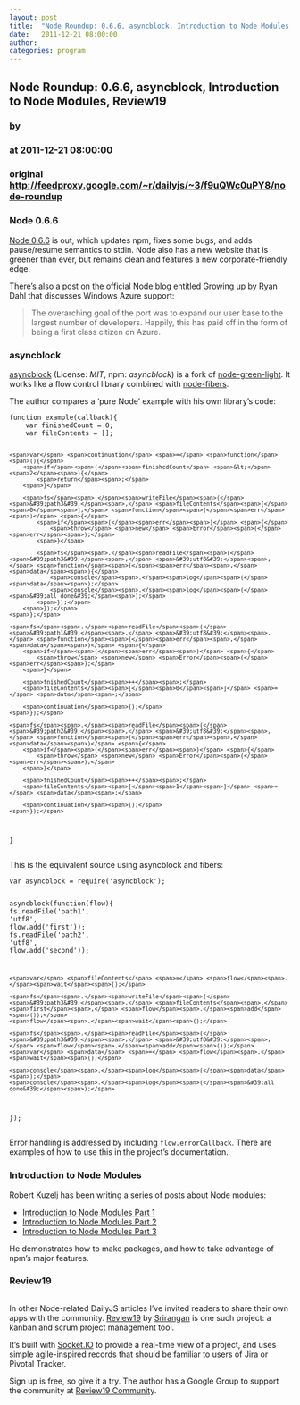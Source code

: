 ```yaml
---
layout: post
title:  "Node Roundup: 0.6.6, asyncblock, Introduction to Node Modules, Review19"
date:   2011-12-21 08:00:00
author: 
categories: program
---
```


## Node Roundup: 0.6.6, asyncblock, Introduction to Node Modules, Review19
### by 
### at 2011-12-21 08:00:00
### original <http://feedproxy.google.com/~r/dailyjs/~3/f9uQWc0uPY8/node-roundup>

<h3>Node 0.6.6</h3>
<p><a href="http://blog.nodejs.org/2011/12/15/node-v0-6-6/">Node 0.6.6</a> is out, which updates npm, fixes some bugs, and adds pause/resume semantics to stdin.  Node also has a new website that is greener than ever, but remains clean and features a new corporate-friendly edge.</p>
<p>There’s also a post on the official Node blog entitled <a href="http://blog.nodejs.org/2011/12/15/growing-up/">Growing up</a> by Ryan Dahl that discusses Windows Azure support:</p>
<blockquote>
<p>The overarching goal of the port was to expand our user base to the largest number of developers. Happily, this has paid off in the form of being a first class citizen on Azure.</p>
</blockquote>
<h3>asyncblock</h3>
<p><a href="https://github.com/scriby/asyncblock">asyncblock</a> (License: <em><span>MIT</span></em>, npm: <em>asyncblock</em>) is a fork of <a href="https://github.com/axkibe/node-green-light">node-green-light</a>.  It works like a flow control library combined with <a href="https://github.com/laverdet/node-fibers">node-fibers</a>.</p>
<p>The author compares a ‘pure Node’ example with his own library’s code:</p>
<div><pre><code><span>function</span> <span>example</span><span>(</span><span>callback</span><span>){</span>
    <span>var</span> <span>finishedCount</span> <span>=</span> <span>0</span><span>;</span>
    <span>var</span> <span>fileContents</span> <span>=</span> <span>[];</span>

    <span>var</span> <span>continuation</span> <span>=</span> <span>function</span><span>(){</span>
        <span>if</span><span>(</span><span>finishedCount</span> <span>&lt;</span> <span>2</span><span>){</span>
            <span>return</span><span>;</span>
        <span>}</span>

        <span>fs</span><span>.</span><span>writeFile</span><span>(</span><span>&#39;path3&#39;</span><span>,</span> <span>fileContents</span><span>[</span><span>0</span><span>],</span> <span>function</span><span>(</span><span>err</span><span>)</span> <span>{</span>
            <span>if</span><span>(</span><span>err</span><span>)</span> <span>{</span>
                <span>throw</span> <span>new</span> <span>Error</span><span>(</span><span>err</span><span>);</span>
            <span>}</span>

            <span>fs</span><span>.</span><span>readFile</span><span>(</span><span>&#39;path3&#39;</span><span>,</span> <span>&#39;utf8&#39;</span><span>,</span> <span>function</span><span>(</span><span>err</span><span>,</span> <span>data</span><span>){</span> 
                <span>console</span><span>.</span><span>log</span><span>(</span><span>data</span><span>);</span>
                <span>console</span><span>.</span><span>log</span><span>(</span><span>&#39;all done&#39;</span><span>);</span>
            <span>});</span>
        <span>});</span>
    <span>};</span>

    <span>fs</span><span>.</span><span>readFile</span><span>(</span><span>&#39;path1&#39;</span><span>,</span> <span>&#39;utf8&#39;</span><span>,</span> <span>function</span><span>(</span><span>err</span><span>,</span> <span>data</span><span>)</span> <span>{</span>
        <span>if</span><span>(</span><span>err</span><span>)</span> <span>{</span>
            <span>throw</span> <span>new</span> <span>Error</span><span>(</span><span>err</span><span>);</span>
        <span>}</span>

        <span>fnishedCount</span><span>++</span><span>;</span>
        <span>fileContents</span><span>[</span><span>0</span><span>]</span> <span>=</span> <span>data</span><span>;</span>

        <span>continuation</span><span>();</span>
    <span>});</span>

    <span>fs</span><span>.</span><span>readFile</span><span>(</span><span>&#39;path2&#39;</span><span>,</span> <span>&#39;utf8&#39;</span><span>,</span> <span>function</span><span>(</span><span>err</span><span>,</span> <span>data</span><span>)</span> <span>{</span>
        <span>if</span><span>(</span><span>err</span><span>)</span> <span>{</span>
            <span>throw</span> <span>new</span> <span>Error</span><span>(</span><span>err</span><span>);</span>
        <span>}</span>

        <span>fnishedCount</span><span>++</span><span>;</span>
        <span>fileContents</span><span>[</span><span>1</span><span>]</span> <span>=</span> <span>data</span><span>;</span>

        <span>continuation</span><span>();</span>
    <span>});</span>
<span>}</span>
</code></pre>
</div><p>This is the equivalent source using asyncblock and fibers:</p>
<div><pre><code><span>var</span> <span>asyncblock</span> <span>=</span> <span>require</span><span>(</span><span>&#39;asyncblock&#39;</span><span>);</span>

<span>asyncblock</span><span>(</span><span>function</span><span>(</span><span>flow</span><span>){</span>
    <span>fs</span><span>.</span><span>readFile</span><span>(</span><span>&#39;path1&#39;</span><span>,</span> <span>&#39;utf8&#39;</span><span>,</span> <span>flow</span><span>.</span><span>add</span><span>(</span><span>&#39;first&#39;</span><span>));</span>
    <span>fs</span><span>.</span><span>readFile</span><span>(</span><span>&#39;path2&#39;</span><span>,</span> <span>&#39;utf8&#39;</span><span>,</span> <span>flow</span><span>.</span><span>add</span><span>(</span><span>&#39;second&#39;</span><span>));</span>

    <span>var</span> <span>fileContents</span> <span>=</span> <span>flow</span><span>.</span><span>wait</span><span>();</span>

    <span>fs</span><span>.</span><span>writeFile</span><span>(</span><span>&#39;path3&#39;</span><span>,</span> <span>fileContents</span><span>.</span><span>first</span><span>,</span> <span>flow</span><span>.</span><span>add</span><span>());</span>
    <span>flow</span><span>.</span><span>wait</span><span>();</span>

    <span>fs</span><span>.</span><span>readFile</span><span>(</span><span>&#39;path3&#39;</span><span>,</span> <span>&#39;utf8&#39;</span><span>,</span> <span>flow</span><span>.</span><span>add</span><span>());</span>
    <span>var</span> <span>data</span> <span>=</span> <span>flow</span><span>.</span><span>wait</span><span>();</span>

    <span>console</span><span>.</span><span>log</span><span>(</span><span>data</span><span>);</span>
    <span>console</span><span>.</span><span>log</span><span>(</span><span>&#39;all done&#39;</span><span>);</span>
<span>});</span>
</code></pre>
</div><p>Error handling is addressed by including <code>flow.errorCallback</code>.  There are examples of how to use this in the project’s documentation.</p>
<h3>Introduction to Node Modules</h3>
<p>Robert Kuzelj has been writing a series of posts about Node modules:</p>
<ul>
	<li><a href="http://robkuz-blog.blogspot.com/2011/12/introduction-into-node-modules-part-i.html">Introduction to Node Modules Part 1</a></li>
	<li><a href="http://robkuz-blog.blogspot.com/2011/12/npm-modules-step-by-step-part-ii.html">Introduction to Node Modules Part 2</a></li>
	<li><a href="http://robkuz-blog.blogspot.com/2011/12/intro-into-node-modules-part-iii-cli.html">Introduction to Node Modules Part 3</a></li>
</ul>
<p>He demonstrates how to make packages, and how to take advantage of npm’s major features.</p>
<h3>Review19</h3>
<p><img src="http://dailyjs.com/images/posts/review19.png" alt=""></p>
<p>In other Node-related DailyJS articles I’ve invited readers to share their own apps with the community.  <a href="http://review19.com/">Review19</a> by <a href="http://srirangan.net/about">Srirangan</a> is one such project: a kanban and scrum project management tool.</p>
<p>It’s built with <a href="http://socket.io/">Socket.IO</a> to provide a real-time view of a project, and uses simple agile-inspired records that should be familiar to users of Jira or Pivotal Tracker.</p>
<p>Sign up is free, so give it a try.  The author has a Google Group to support the community at <a href="https://groups.google.com/forum/#!forum/review19-community">Review19 Community</a>.</p><img src="http://feeds.feedburner.com/~r/dailyjs/~4/f9uQWc0uPY8" height="1" width="1">